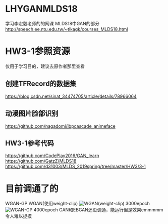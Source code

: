 # LHYGANMLDS18
学习李宏毅老师的的网课 MLDS18中GAN的部分
http://speech.ee.ntu.edu.tw/~tlkagk/courses_MLDS18.html
# HW3-1参照资源
仅用于学习目的，建议去原作者那里查看
## 创建TFRecord的数据集
https://blog.csdn.net/sinat_34474705/article/details/78966064
## 动漫图片脸部识别
https://github.com/nagadomi/lbpcascade_animeface
## HW3-1参考代码
https://github.com/CodePlay2016/GAN_learn
https://github.com/GatzZ/MLDS18
https://github.com/d31003/MLDS_2019spring/tree/master/HW3/3-1
# 目前调通了的
WGAN-GP WGAN(使用weight-clip)
![WGAN(weight-clip) 3000epoch](https://www.picgd.com/images/2019/07/26/319aeb5bedf36277179e3aeec31f13d7.png)
![WGAN-GP 4000epoch](https://www.picgd.com/images/2019/07/26/244158b8bb499ff1680afc86b1633db7.png)
GAN和EBGAN还没调通，能运行但是效果emmmmm 令人难以捉摸

